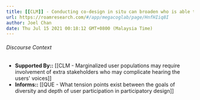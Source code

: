 ```yaml
---
title: [[CLM]] - Conducting co-design in situ can broaden who is able to participate, but can also introduce other barriers to depth of participation
url: https://roamresearch.com/#/app/megacoglab/page/HnfHIiq8I
author: Joel Chan
date: Thu Jul 15 2021 00:18:12 GMT+0800 (Malaysia Time)
---
```




###### Discourse Context

- **Supported By::** [[CLM - Marginalized user populations may require involvement of extra stakeholders who may complicate hearing the users' voices]]
- **Informs::** [[QUE - What tension points exist between the goals of diversity and depth of user participation in participatory design]]
